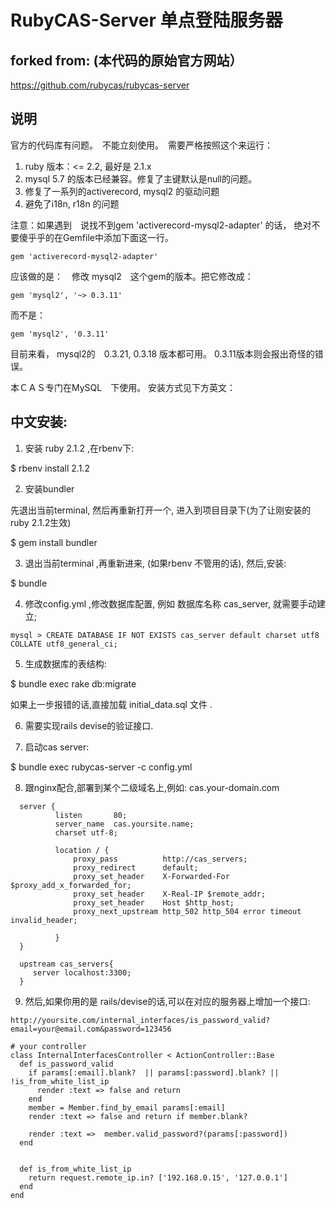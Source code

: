# RubyCAS-Server  单点登陆服务器

## forked from: (本代码的原始官方网站）

https://github.com/rubycas/rubycas-server

## 说明

官方的代码库有问题。　不能立刻使用。　需要严格按照这个来运行：

1. ruby 版本：<= 2.2, 最好是 2.1.x
2. mysql 5.7 的版本已经兼容。修复了主键默认是null的问题。
3. 修复了一系列的activerecord, mysql2 的驱动问题
4. 避免了i18n, r18n 的问题



注意：如果遇到　说找不到gem 'activerecord-mysql2-adapter' 的话，
绝对不要傻乎乎的在Gemfile中添加下面这一行。
```
gem 'activerecord-mysql2-adapter'
```

应该做的是：　修改 mysql2　这个gem的版本。把它修改成：

```
gem 'mysql2', '~> 0.3.11'
```

而不是：

```
gem 'mysql2', '0.3.11'
```

目前来看， mysql2的　0.3.21,  0.3.18 版本都可用。  0.3.11版本则会报出奇怪的错误。

本ＣＡＳ专门在MySQL　下使用。 安装方式见下方英文：

## 中文安装:

1. 安装 ruby 2.1.2  ,在rbenv下:

$ rbenv install 2.1.2

2. 安装bundler

先退出当前terminal, 然后再重新打开一个, 进入到项目目录下(为了让刚安装的ruby 2.1.2生效)

$ gem install bundler

3. 退出当前terminal ,再重新进来, (如果rbenv 不管用的话), 然后,安装:

$ bundle


4. 修改config.yml ,修改数据库配置, 例如 数据库名称 cas_server, 就需要手动建立;

```
mysql > CREATE DATABASE IF NOT EXISTS cas_server default charset utf8 COLLATE utf8_general_ci;
```

5. 生成数据库的表结构:

$ bundle exec rake db:migrate

如果上一步报错的话,直接加载  initial_data.sql 文件 .

6. 需要实现rails devise的验证接口.

7. 启动cas server:

$ bundle exec rubycas-server -c config.yml

8. 跟nginx配合,部署到某个二级域名上,例如: cas.your-domain.com

```
  server {
          listen       80;
          server_name  cas.yoursite.name;
          charset utf-8;

          location / {
              proxy_pass          http://cas_servers;
              proxy_redirect      default;
              proxy_set_header    X-Forwarded-For $proxy_add_x_forwarded_for;
              proxy_set_header    X-Real-IP $remote_addr;
              proxy_set_header    Host $http_host;
              proxy_next_upstream http_502 http_504 error timeout invalid_header;

          }
  }

  upstream cas_servers{
     server localhost:3300;
  }
```

9. 然后,如果你用的是 rails/devise的话,可以在对应的服务器上增加一个接口:


```
http://yoursite.com/internal_interfaces/is_password_valid?email=your@email.com&password=123456
```

```
# your controller
class InternalInterfacesController < ActionController::Base
  def is_password_valid
    if params[:email].blank?  || params[:password].blank? || !is_from_white_list_ip
      render :text => false and return
    end
    member = Member.find_by_email params[:email]
    render :text => false and return if member.blank?

    render :text =>  member.valid_password?(params[:password])
  end


  def is_from_white_list_ip
    return request.remote_ip.in? ['192.168.0.15', '127.0.0.1']
  end
end

```
